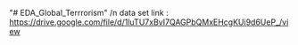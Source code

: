 "# EDA_Global_Terrrorism" /n
data set link : https://drive.google.com/file/d/1luTU7xBvI7QAGPbQMxEHcgKUi9d6UeP_/view

